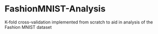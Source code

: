 # FashionMNIST-Analysis
K-fold cross-validation implemented from scratch to aid in analysis of the Fashion MNIST dataset
